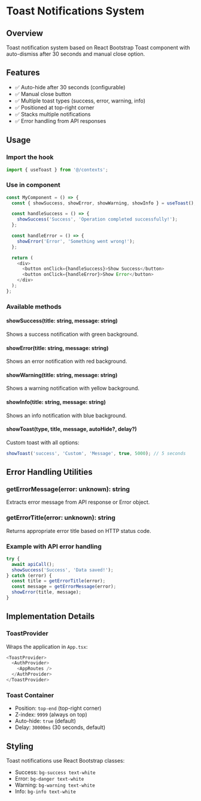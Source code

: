 # Toast Notifications System

## Overview
Toast notification system based on React Bootstrap Toast component with auto-dismiss after 30 seconds and manual close option.

## Features
- ✅ Auto-hide after 30 seconds (configurable)
- ✅ Manual close button
- ✅ Multiple toast types (success, error, warning, info)
- ✅ Positioned at top-right corner
- ✅ Stacks multiple notifications
- ✅ Error handling from API responses

## Usage

### Import the hook
```typescript
import { useToast } from '@/contexts';
```

### Use in component
```typescript
const MyComponent = () => {
  const { showSuccess, showError, showWarning, showInfo } = useToast();

  const handleSuccess = () => {
    showSuccess('Success', 'Operation completed successfully!');
  };

  const handleError = () => {
    showError('Error', 'Something went wrong!');
  };

  return (
    <div>
      <button onClick={handleSuccess}>Show Success</button>
      <button onClick={handleError}>Show Error</button>
    </div>
  );
};
```

### Available methods

#### showSuccess(title: string, message: string)
Shows a success notification with green background.

#### showError(title: string, message: string)
Shows an error notification with red background.

#### showWarning(title: string, message: string)
Shows a warning notification with yellow background.

#### showInfo(title: string, message: string)
Shows an info notification with blue background.

#### showToast(type, title, message, autoHide?, delay?)
Custom toast with all options:
```typescript
showToast('success', 'Custom', 'Message', true, 5000); // 5 seconds
```

## Error Handling Utilities

### getErrorMessage(error: unknown): string
Extracts error message from API response or Error object.

### getErrorTitle(error: unknown): string
Returns appropriate error title based on HTTP status code.

### Example with API error handling
```typescript
try {
  await apiCall();
  showSuccess('Success', 'Data saved!');
} catch (error) {
  const title = getErrorTitle(error);
  const message = getErrorMessage(error);
  showError(title, message);
}
```

## Implementation Details

### ToastProvider
Wraps the application in `App.tsx`:
```typescript
<ToastProvider>
  <AuthProvider>
    <AppRoutes />
  </AuthProvider>
</ToastProvider>
```

### Toast Container
- Position: `top-end` (top-right corner)
- Z-index: `9999` (always on top)
- Auto-hide: `true` (default)
- Delay: `30000ms` (30 seconds, default)

## Styling
Toast notifications use React Bootstrap classes:
- Success: `bg-success text-white`
- Error: `bg-danger text-white`
- Warning: `bg-warning text-white`
- Info: `bg-info text-white`
